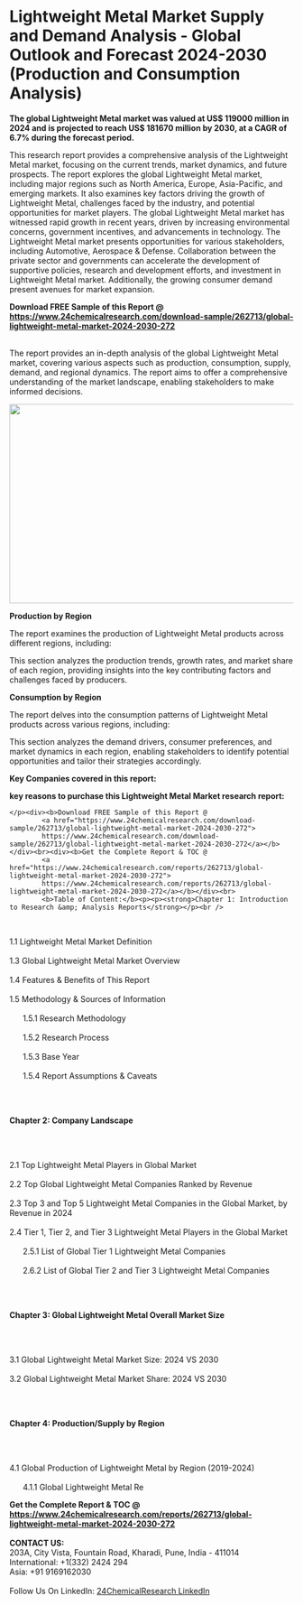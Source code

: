 <h1>Lightweight Metal Market Supply and Demand Analysis - Global Outlook and Forecast 2024-2030 (Production and Consumption Analysis)</h1><p><strong>The global Lightweight Metal market was valued at US$ 119000 million in 2024 and is projected to reach US$ 181670 million by 2030, at a CAGR of 6.7% during the forecast period.</strong></p><p>
</p><p>This research report provides a comprehensive analysis of the Lightweight Metal market, focusing on the current trends, market dynamics, and future prospects. The report explores the global Lightweight Metal market, including major regions such as North America, Europe, Asia-Pacific, and emerging markets. It also examines key factors driving the growth of Lightweight Metal, challenges faced by the industry, and potential opportunities for market players. The global Lightweight Metal market has witnessed rapid growth in recent years, driven by increasing environmental concerns, government incentives, and advancements in technology. The Lightweight Metal market presents opportunities for various stakeholders, including Automotive, Aerospace &amp; Defense. Collaboration between the private sector and governments can accelerate the development of supportive policies, research and development efforts, and investment in Lightweight Metal market. Additionally, the growing consumer demand present avenues for market expansion. </p><div><b>Download FREE Sample of this Report @ 
            <a href="https://www.24chemicalresearch.com/download-sample/262713/global-lightweight-metal-market-2024-2030-272">
            https://www.24chemicalresearch.com/download-sample/262713/global-lightweight-metal-market-2024-2030-272</a></b></div><br><p>
</p><p>The report provides an in-depth analysis of the global Lightweight Metal market, covering various aspects such as production, consumption, supply, demand, and regional dynamics. The report aims to offer a comprehensive understanding of the market landscape, enabling stakeholders to make informed decisions.</p><p>
</p><p><img alt="" src="https://24chemicalresearch.com/assets/report-images/LightweightMetalmarket.png" style="height:353px; width:731px"></p><p>
</p><p><strong>Production by Region</strong></p><p>
</p><p>The report examines the production of Lightweight Metal products across different regions, including:</p><p>
</p><p>
</p><p>This section analyzes the production trends, growth rates, and market share of each region, providing insights into the key contributing factors and challenges faced by producers.</p><p>
</p><p><strong>Consumption by Region</strong></p><p>
</p><p>The report delves into the consumption patterns of Lightweight Metal products across various regions, including:</p><p>
</p><p>
</p><p>This section analyzes the demand drivers, consumer preferences, and market dynamics in each region, enabling stakeholders to identify potential opportunities and tailor their strategies accordingly.</p><p>
<strong>Key Companies covered in this report:</strong></p><p>
</p><p>
</p><p><strong>key reasons to purchase this Lightweight Metal Market research report:</strong></p><p>

	</p><div><b>Download FREE Sample of this Report @ 
            <a href="https://www.24chemicalresearch.com/download-sample/262713/global-lightweight-metal-market-2024-2030-272">
            https://www.24chemicalresearch.com/download-sample/262713/global-lightweight-metal-market-2024-2030-272</a></b></div><br><div><b>Get the Complete Report & TOC @ 
            <a href="https://www.24chemicalresearch.com/reports/262713/global-lightweight-metal-market-2024-2030-272">
            https://www.24chemicalresearch.com/reports/262713/global-lightweight-metal-market-2024-2030-272</a></b></div><br>
            <b>Table of Content:</b><p><p><strong>Chapter 1: Introduction to Research &amp; Analysis Reports</strong></p><br />
<br />
<p>1.1 Lightweight Metal Market Definition<br /><br />
1.3 Global Lightweight Metal Market Overview<br /><br />
1.4 Features &amp; Benefits of This Report<br /><br />
1.5 Methodology &amp; Sources of Information<br /><br />
&nbsp;&nbsp;&nbsp;&nbsp;&nbsp; 1.5.1 Research Methodology<br /><br />
&nbsp;&nbsp;&nbsp;&nbsp;&nbsp; 1.5.2 Research Process<br /><br />
&nbsp;&nbsp;&nbsp;&nbsp;&nbsp; 1.5.3 Base Year<br /><br />
&nbsp;&nbsp;&nbsp;&nbsp;&nbsp; 1.5.4 Report Assumptions &amp; Caveats</p><br />
<br />
<p><strong>Chapter 2: Company Landscape</strong></p><br />
<br />
<p>2.1 Top Lightweight Metal Players in Global Market<br /><br />
2.2 Top Global Lightweight Metal Companies Ranked by Revenue<br /><br />
2.3 Top 3 and Top 5 Lightweight Metal Companies in the Global Market, by Revenue in 2024<br /><br />
2.4 Tier 1, Tier 2, and Tier 3 Lightweight Metal Players in the Global Market<br /><br />
&nbsp;&nbsp;&nbsp;&nbsp;&nbsp; 2.5.1 List of Global Tier 1 Lightweight Metal Companies<br /><br />
&nbsp;&nbsp;&nbsp;&nbsp;&nbsp; 2.6.2 List of Global Tier 2 and Tier 3 Lightweight Metal Companies</p><br />
<br />
<p><strong>Chapter 3: Global Lightweight Metal Overall Market Size</strong></p><br />
<br />
<p>3.1 Global Lightweight Metal Market Size: 2024 VS 2030<br /><br />
3.2 Global Lightweight Metal Market Share: 2024 VS 2030</p><br />
<br />
<p><strong>Chapter 4: Production/Supply by Region</strong></p><br />
<br />
<p>4.1 Global Production of Lightweight Metal by Region (2019-2024)<br /><br />
&nbsp;&nbsp;&nbsp;&nbsp;&nbsp; 4.1.1 Global Lightweight Metal Re</p><div><b>Get the Complete Report & TOC @ 
            <a href="https://www.24chemicalresearch.com/reports/262713/global-lightweight-metal-market-2024-2030-272">
            https://www.24chemicalresearch.com/reports/262713/global-lightweight-metal-market-2024-2030-272</a></b></div><br><b>CONTACT US:</b><br>
            203A, City Vista, Fountain Road, Kharadi, Pune, India - 411014<br>
            International: +1(332) 2424 294<br>
            Asia: +91 9169162030 <br><br>
            Follow Us On LinkedIn: <a href="https://www.linkedin.com/company/24chemicalresearch/">24ChemicalResearch LinkedIn</a>